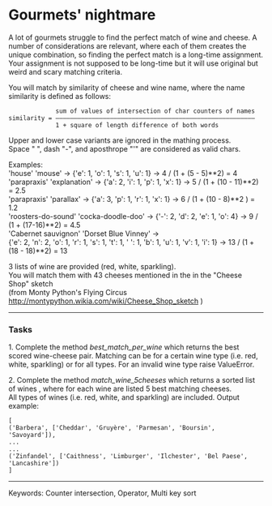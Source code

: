 # Gourmets' nightmare

A lot of gourmets struggle to find the perfect match of wine and cheese. 
A number of considerations are relevant, where each of them creates 
the unique combination, so finding the perfect match is a long-time assignment.  
Your assignment is not supposed to be long-time but it will use original but
weird and scary matching criteria.

You will match by similarity of cheese and wine name, where the name similarity is defined as follows:

```
             sum of values of intersection of char counters of names
similarity = ―――――――――――――――――――――――――――――――――――――――――――――――――――――――
             1 + square of length difference of both words
```
Upper and lower case variants are ignored in the mathing process.  
Space " ", dash "-", and aposthrope "'" are considered as valid chars.

Examples:  
'house' 'mouse'            -> {'e': 1, 'o': 1, 's': 1, 'u': 1}  -> 4 / (1 + (5 - 5)**2) = 4  
'parapraxis' 'explanation' -> {'a': 2, 'i': 1, 'p': 1, 'x': 1}  -> 5 / (1 + (10 - 11)**2) = 2.5  
'parapraxis' 'parallax'    -> {'a': 3, 'p': 1, 'r': 1, 'x': 1}  -> 6 / (1 + (10 - 8)**2 ) = 1.2  
'roosters-do-sound' 'cocka-doodle-doo' -> {'-': 2, 'd': 2, 'e': 1, 'o': 4} -> 9 / (1 + (17-16)**2) = 4.5  
'Cabernet sauvignon' 'Dorset Blue Vinney' ->  
{'e': 2, 'n': 2, 'o': 1, 'r': 1, 's': 1, 't': 1, ' ': 1, 'b': 1, 'u': 1, 'v': 1, 'i': 1} -> 13 / (1 + (18 - 18)**2) = 13


3 lists of wine are provided (red, white, sparkling).  
You will match them with 43 cheeses mentioned in the in the "Cheese Shop" sketch  
(from Monty Python's Flying Circus  http://montypython.wikia.com/wiki/Cheese_Shop_sketch )
  
---
### Tasks
1\. Complete the method *best_match_per_wine* which returns the best scored wine-cheese pair.
Matching can be for a certain wine type (i.e. red, white, sparkling) or for all types.
For an invalid wine type raise ValueError.

2\. Complete the method *match_wine_5cheeses* which returns a sorted list of wines , where for each wine are listed 5 best matching cheeses.  
All types of wines (i.e. red, white, and sparkling) are included.
Output example:
```
[
('Barbera', ['Cheddar', 'Gruyère', 'Parmesan', 'Boursin', 'Savoyard']),
...
...
('Zinfandel', ['Caithness', 'Limburger', 'Ilchester', 'Bel Paese', 'Lancashire'])
]
```
---


Keywords: Counter intersection, Operator, Multi key sort



